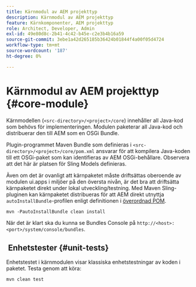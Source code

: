 ```yaml
---
title: Kärnmodul av AEM projekttyp
description: Kärnmodul av AEM projekttyp
feature: Kärnkomponenter, AEM projekttyp
role: Architect, Developer, Admin
exl-id: 49e80d8c-2b41-4c42-b45e-c2e3b4b16a59
source-git-commit: 3ebe1a42d265185b36424b01844f4a00f05d4724
workflow-type: tm+mt
source-wordcount: '187'
ht-degree: 0%

---
```


# Kärnmodul av AEM projekttyp {#core-module}

Kärnmodellen (`<src-directory>/<project>/core`) innehåller all Java-kod som behövs för implementeringen. Modulen paketerar all Java-kod och distribuerar den till AEM som en OSGi Bundle.

Plugin-programmet Maven Bundle som definieras i `<src-directory>/<project>/core/pom.xml` ansvarar för att kompilera Java-koden till ett OSGi-paket som kan identifieras av AEM OSGi-behållare. Observera att det här är platsen för Sling Models definieras.

Även om det är ovanligt att kärnpaketet måste driftsättas oberoende av modulen ui.apps i miljöer på den översta nivån, är det bra att driftsätta kärnpaketet direkt under lokal utveckling/testning. Med Maven Sling-pluginen kan kärnpaketet distribueras för att AEM direkt utnyttja `autoInstallBundle`-profilen enligt definitionen i [överordnad POM](/help/developing/archetype/using.md#parent-pom).

```shell
mvn -PautoInstallBundle clean install
```

När det är klart ska du kunna se Bundles Console på `http://<host>:<port>/system/console/bundles`.

##  Enhetstester {#unit-tests}

Enhetstestet i kärnmodulen visar klassiska enhetstestningar av koden i paketet. Testa genom att köra:

```shell
mvn clean test
```
